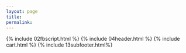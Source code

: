 ```yaml
---
layout: page
title:
permalink:
---
```



 {% include 02fbscript.html %}
{% include 04header.html %}
{% include cart.html %}
{% include 13subfooter.html%}



   





    










   



